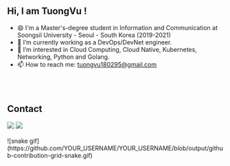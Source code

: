 <!--
**vutuong/vutuong** is a ✨ _special_ ✨ repository because its `README.md` (this file) appears on your GitHub profile.

Here are some ideas to get you started:

- 🔭 I’m currently working as a DevOps and DevNet engineer.
- 🌱 I’m currently learning cloud 
- 👯 I’m looking to collaborate on ...
- 🤔 I’m looking for help with ...
- 💬 Ask me about ...
- 📫 How to reach me: ...
- 😄 Pronouns: ...
- ⚡ Fun fact: ...
-->
## Hi, I am TuongVu !
- 😄 I'm a Master's-degree student in Information and Communication at Soongsil University - Seoul - South Korea (2019-2021)
- 🔭 I’m currently working as a DevOps/DevNet engineer.
- 🌱 I’m interested in Cloud Computing, Cloud Native, Kubernetes, Networking, Python and Golang.
- 📫 How to reach me: tuongvu180295@gmail.com
</br>
  
</br>

## Contact 
<div> 
  <a href="https://www.linkedin.com/in/tuongvx" target="_blank"><img src="https://img.shields.io/badge/-LinkedIn-%230077B5?style=for-the-badge&logo=linkedin&logoColor=white" target="_blank"></a> 
  <a href = "mailto: tuongvu180295@gmail.com"><img src="https://img.shields.io/badge/-Gmail-%23333?style=for-the-badge&logo=gmail&logoColor=white" target="_blank"></a>
 </br>
</br>
![snake gif](https://github.com/YOUR_USERNAME/YOUR_USERNAME/blob/output/github-contribution-grid-snake.gif)
</div>

